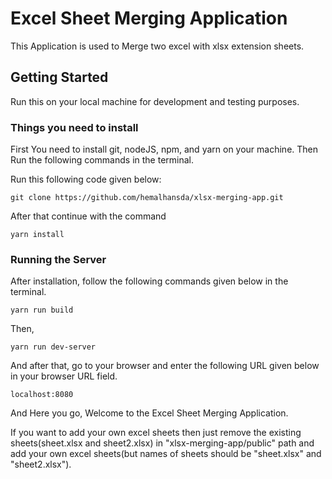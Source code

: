 # Excel Sheet Merging Application

This Application is used to Merge two excel with xlsx extension sheets.

## Getting Started

Run this on your local machine for development and testing purposes.

### Things you need to install

First You need to install git, nodeJS, npm, and yarn on your machine.
Then Run the following commands in the terminal.

Run this following code given below:

```
git clone https://github.com/hemalhansda/xlsx-merging-app.git
```

After that continue with the command

```
yarn install
```

### Running the Server

After installation, follow the following commands given below in the terminal.

```
yarn run build
```

Then,

```
yarn run dev-server
```

And after that, go to your browser and enter the following URL given below in your browser URL field.

```
localhost:8080
```

And Here you go, Welcome to the Excel Sheet Merging Application.

If you want to add your own excel sheets then just remove the existing sheets(sheet.xlsx and sheet2.xlsx) in "xlsx-merging-app/public" path and add your own excel sheets(but names of sheets should be "sheet.xlsx" and "sheet2.xlsx").
